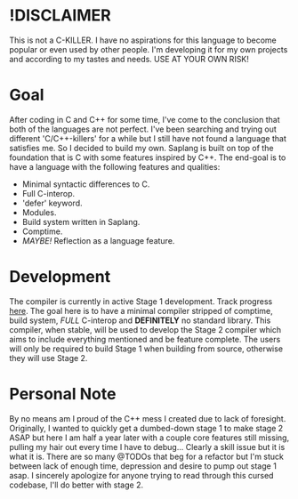 # !DISCLAIMER
This is not a C-KILLER. I have no aspirations for this language to become popular or even used by other people. I'm developing it for my own projects and according to my tastes and needs. USE AT YOUR OWN RISK!

# Goal
After coding in C and C++ for some time, I've come to the conclusion that both of the languages are not perfect. I've been searching and trying out different 'C/C++-killers' for a while but I still have not found a language that satisfies me. So I decided to build my own.
Saplang is built on top of the foundation that is C with some features inspired by C++. The end-goal is to have a language with the following features and qualities:
* Minimal syntactic differences to C.
* Full C-interop.
* 'defer' keyword.
* Modules.
* Build system written in Saplang.
* Comptime.
* *MAYBE!* Reflection as a language feature.

# Development
The compiler is currently in active Stage 1 development. Track progress [here](https://github.com/users/nobu-x3/projects/1). The goal here is to have a minimal compiler stripped of comptime, build system, *FULL* C-interop and **DEFINITELY** no standard library. This compiler, when stable, will be used to develop the Stage 2 compiler which aims to include everything mentioned and be feature complete. The users will only be required to build Stage 1 when building from source, otherwise they will use Stage 2.

# Personal Note
By no means am I proud of the C++ mess I created due to lack of foresight. Originally, I wanted to quickly get a dumbed-down stage 1 to make stage 2 ASAP but here I am half a year later with a couple core features still missing, pulling my hair out every time I have to debug...
Clearly a skill issue but it is what it is. There are so many @TODOs that beg for a refactor but I'm stuck between lack of enough time, depression and desire to pump out stage 1 asap. I sincerely apologize for anyone trying to read through this cursed codebase, I'll do better with stage 2.
